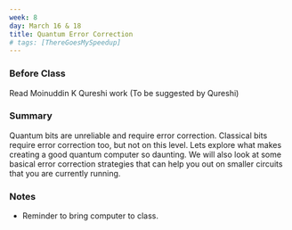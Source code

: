 ```yaml
---
week: 8
day: March 16 & 18
title: Quantum Error Correction
# tags: [ThereGoesMySpeedup]
---
```

### Before Class
Read Moinuddin K Qureshi work (To be suggested by Qureshi)

### Summary
Quantum bits are unreliable and require error correction. Classical bits require error correction too, but not on this level. Lets explore what makes creating a good quantum computer so daunting. We will also look at some basical error correction strategies that can help you out on smaller circuits that you are currently running.


### Notes
- Reminder to bring computer to class.